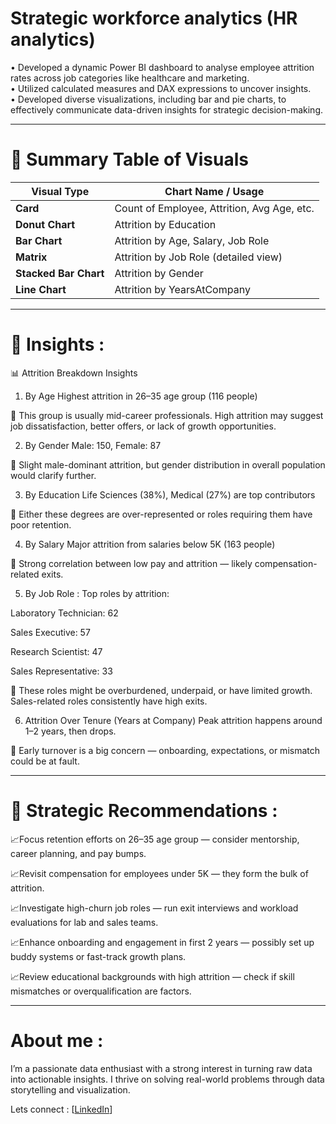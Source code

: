 # Strategic workforce analytics (HR analytics)
• Developed a dynamic Power BI dashboard to analyse employee attrition rates across job categories like 
healthcare and marketing. <br>
• Utilized calculated measures and DAX expressions to uncover insights. <br>
• Developed diverse visualizations, including bar and pie charts, to effectively communicate data-driven insights 
for strategic decision-making.

---
# 🎯 Summary Table of Visuals


| Visual Type         | Chart Name / Usage                                |
|---------------------|---------------------------------------------------|
| **Card**            | Count of Employee, Attrition, Avg Age, etc.       |
| **Donut Chart**     | Attrition by Education                            |
| **Bar Chart**       | Attrition by Age, Salary, Job Role                |
| **Matrix**          | Attrition by Job Role (detailed view)             |
| **Stacked Bar Chart** | Attrition by Gender                             |
| **Line Chart**      | Attrition by YearsAtCompany                       |

---
# 🎯 Insights :
📊 Attrition Breakdown Insights
1. By Age
Highest attrition in 26–35 age group (116 people)

🔎 This group is usually mid-career professionals. High attrition may suggest job dissatisfaction, better offers, or lack of growth opportunities.

2. By Gender
Male: 150, Female: 87

🔎 Slight male-dominant attrition, but gender distribution in overall population would clarify further.

3. By Education
Life Sciences (38%), Medical (27%) are top contributors

🔎 Either these degrees are over-represented or roles requiring them have poor retention.

4. By Salary
Major attrition from salaries below 5K (163 people)

🔎 Strong correlation between low pay and attrition — likely compensation-related exits.

5. By Job Role : 
Top roles by attrition:

Laboratory Technician: 62

Sales Executive: 57

Research Scientist: 47

Sales Representative: 33

🔎 These roles might be overburdened, underpaid, or have limited growth. Sales-related roles consistently have high exits.

6. Attrition Over Tenure (Years at Company)
Peak attrition happens around 1–2 years, then drops.

🔎 Early turnover is a big concern — onboarding, expectations, or mismatch could be at fault.

---
# 🎯 Strategic Recommendations :
📈Focus retention efforts on 26–35 age group — consider mentorship, career planning, and pay bumps.

📈Revisit compensation for employees under 5K — they form the bulk of attrition.

📈Investigate high-churn job roles — run exit interviews and workload evaluations for lab and sales teams.

📈Enhance onboarding and engagement in first 2 years — possibly set up buddy systems or fast-track growth plans.

📈Review educational backgrounds with high attrition — check if skill mismatches or overqualification are factors.

---
# About me :
I’m a passionate data enthusiast with a strong interest in turning raw data into actionable insights. I thrive on solving real-world problems through data storytelling and visualization.

Lets connect : [[LinkedIn](https://www.linkedin.com/in/karan-bodara-8684562b4/)]


